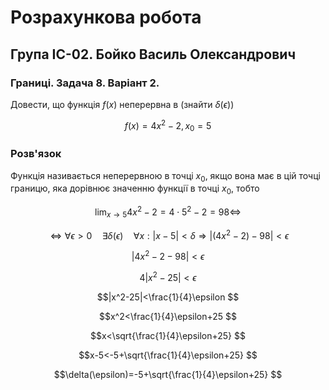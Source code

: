 # Розрахункова робота

## Група ІС-02. Бойко Василь Олександрович

### Границі. Задача 8. Варіант 2.

Довести, що функція $f(x)$ неперервна в (знайти $\delta(\epsilon)$)

$$f(x)=4x^2-2, x_0=5
$$

### Розв'язок

 Функція називається неперервною в точці $x_0$, якщо вона має в цій точці границю, яка дорівнює значенню функції в точці $x_0$, тобто

 $$\lim_{x\to5}4x^2-2 = 4 \cdot 5^2-2 = 98 \Leftrightarrow
 $$

$$\Leftrightarrow    \forall \epsilon>0 \quad  \exists  \delta(\epsilon)
\quad \forall x:|x-5| < \delta \Rightarrow
|(4x^2-2)-98|<\epsilon
$$

$$|4x^2-2-98|<\epsilon
$$

$$4|x^2-25|<\epsilon
$$

$$|x^2-25|<\frac{1}{4}\epsilon
$$

$$x^2<\frac{1}{4}\epsilon+25
$$

$$x<\sqrt{\frac{1}{4}\epsilon+25}
$$

$$x-5<-5+\sqrt{\frac{1}{4}\epsilon+25}
$$

$$\delta(\epsilon)=-5+\sqrt{\frac{1}{4}\epsilon+25}
$$

